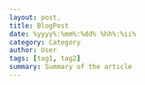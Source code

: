 ```yaml
---
layout: post,
title: BlogPost
date: %yyyy%:%mm%:%dd% %hh%:%ii%
category: Category
author: User
tags: [tag1, tag2]
summary: Summary of the article
---
```

